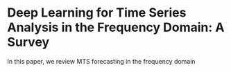 # Deep Learning for Time Series Analysis in the Frequency Domain: A Survey

In this paper, we review MTS forecasting in the frequency domain
